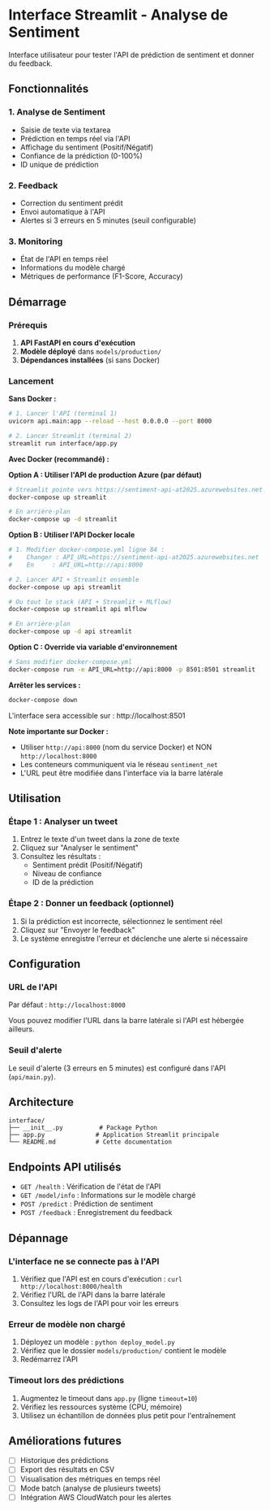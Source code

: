 # Interface Streamlit - Analyse de Sentiment

Interface utilisateur pour tester l'API de prédiction de sentiment et donner du feedback.

## Fonctionnalités

### 1. Analyse de Sentiment
- Saisie de texte via textarea
- Prédiction en temps réel via l'API
- Affichage du sentiment (Positif/Négatif)
- Confiance de la prédiction (0-100%)
- ID unique de prédiction

### 2. Feedback
- Correction du sentiment prédit
- Envoi automatique à l'API
- Alertes si 3 erreurs en 5 minutes (seuil configurable)

### 3. Monitoring
- État de l'API en temps réel
- Informations du modèle chargé
- Métriques de performance (F1-Score, Accuracy)

## Démarrage

### Prérequis

1. **API FastAPI en cours d'exécution**
2. **Modèle déployé** dans `models/production/`
3. **Dépendances installées** (si sans Docker)

### Lancement

**Sans Docker :**
```bash
# 1. Lancer l'API (terminal 1)
uvicorn api.main:app --reload --host 0.0.0.0 --port 8000

# 2. Lancer Streamlit (terminal 2)
streamlit run interface/app.py
```

**Avec Docker (recommandé) :**

**Option A : Utiliser l'API de production Azure (par défaut)**
```bash
# Streamlit pointe vers https://sentiment-api-at2025.azurewebsites.net
docker-compose up streamlit

# En arrière-plan
docker-compose up -d streamlit
```

**Option B : Utiliser l'API Docker locale**
```bash
# 1. Modifier docker-compose.yml ligne 84 :
#    Changer : API_URL=https://sentiment-api-at2025.azurewebsites.net
#    En     : API_URL=http://api:8000

# 2. Lancer API + Streamlit ensemble
docker-compose up api streamlit

# Ou tout le stack (API + Streamlit + MLflow)
docker-compose up streamlit api mlflow

# En arrière-plan
docker-compose up -d api streamlit
```

**Option C : Override via variable d'environnement**
```bash
# Sans modifier docker-compose.yml
docker-compose run -e API_URL=http://api:8000 -p 8501:8501 streamlit
```

**Arrêter les services :**
```bash
docker-compose down
```

L'interface sera accessible sur : http://localhost:8501

**Note importante sur Docker :**
- Utiliser `http://api:8000` (nom du service Docker) et NON `http://localhost:8000`
- Les conteneurs communiquent via le réseau `sentiment_net`
- L'URL peut être modifiée dans l'interface via la barre latérale

## Utilisation

### Étape 1 : Analyser un tweet

1. Entrez le texte d'un tweet dans la zone de texte
2. Cliquez sur "Analyser le sentiment"
3. Consultez les résultats :
   - Sentiment prédit (Positif/Négatif)
   - Niveau de confiance
   - ID de la prédiction

### Étape 2 : Donner un feedback (optionnel)

1. Si la prédiction est incorrecte, sélectionnez le sentiment réel
2. Cliquez sur "Envoyer le feedback"
3. Le système enregistre l'erreur et déclenche une alerte si nécessaire

## Configuration

### URL de l'API

Par défaut : `http://localhost:8000`

Vous pouvez modifier l'URL dans la barre latérale si l'API est hébergée ailleurs.

### Seuil d'alerte

Le seuil d'alerte (3 erreurs en 5 minutes) est configuré dans l'API (`api/main.py`).

## Architecture

```
interface/
├── __init__.py          # Package Python
├── app.py              # Application Streamlit principale
└── README.md           # Cette documentation
```

## Endpoints API utilisés

- `GET /health` : Vérification de l'état de l'API
- `GET /model/info` : Informations sur le modèle chargé
- `POST /predict` : Prédiction de sentiment
- `POST /feedback` : Enregistrement du feedback

## Dépannage

### L'interface ne se connecte pas à l'API

1. Vérifiez que l'API est en cours d'exécution : `curl http://localhost:8000/health`
2. Vérifiez l'URL de l'API dans la barre latérale
3. Consultez les logs de l'API pour voir les erreurs

### Erreur de modèle non chargé

1. Déployez un modèle : `python deploy_model.py`
2. Vérifiez que le dossier `models/production/` contient le modèle
3. Redémarrez l'API

### Timeout lors des prédictions

1. Augmentez le timeout dans `app.py` (ligne `timeout=10`)
2. Vérifiez les ressources système (CPU, mémoire)
3. Utilisez un échantillon de données plus petit pour l'entraînement

## Améliorations futures

- [ ] Historique des prédictions
- [ ] Export des résultats en CSV
- [ ] Visualisation des métriques en temps réel
- [ ] Mode batch (analyse de plusieurs tweets)
- [ ] Intégration AWS CloudWatch pour les alertes
